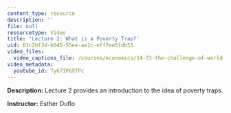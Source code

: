 ```yaml
---
content_type: resource
description: ''
file: null
resourcetype: Video
title: 'Lecture 2: What is a Poverty Trap?'
uid: 61c2bf3d-b645-55ee-ae1c-eff7ee5fdb53
video_files:
  video_captions_file: /courses/economics/14-73-the-challenge-of-world-poverty-spring-2011/video-lectures/lecture-2-what-is-a-poverty-trap/7y67IP6XTPc.vtt
video_metadata:
  youtube_id: 7y67IP6XTPc
---
```


**Description:** Lecture 2 provides an introduction to the idea of poverty traps.

**Instructor:** Esther Duflo
